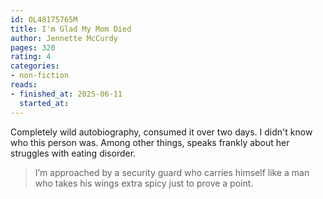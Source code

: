 ```yaml
---
id: OL48175765M
title: I'm Glad My Mom Died
author: Jennette McCurdy
pages: 320
rating: 4
categories:
- non-fiction
reads:
- finished_at: 2025-06-11
  started_at:
---
```


Completely wild autobiography, consumed it over two days. I didn't know who this person was. Among other things, speaks frankly about her struggles with eating disorder.

> I’m approached by a security guard who carries himself like a man who takes his wings extra spicy just to prove a point.